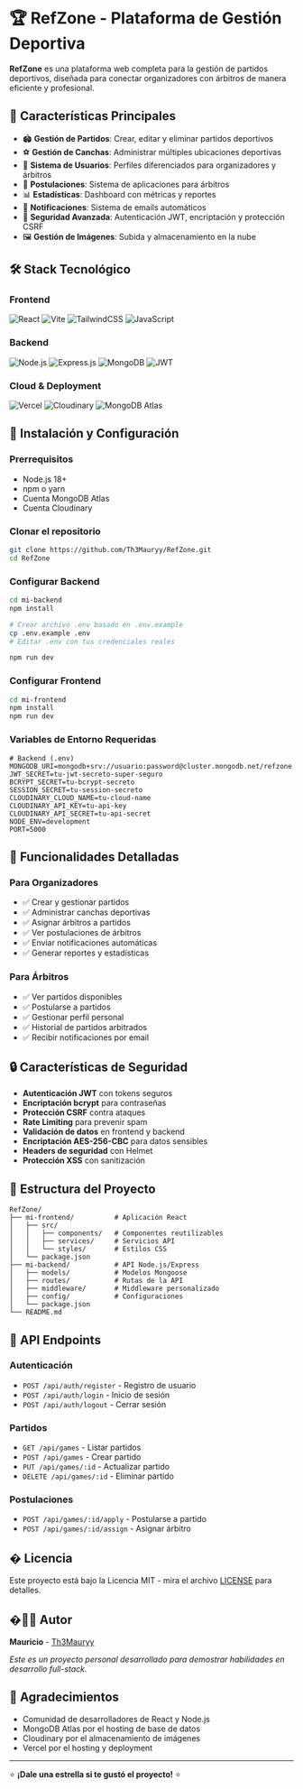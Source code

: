 # 🏆 RefZone - Plataforma de Gestión Deportiva

**RefZone** es una plataforma web completa para la gestión de partidos deportivos, diseñada para conectar organizadores con árbitros de manera eficiente y profesional.

## 🌟 Características Principales

- 🏟️ **Gestión de Partidos**: Crear, editar y eliminar partidos deportivos
- ⚽ **Gestión de Canchas**: Administrar múltiples ubicaciones deportivas  
- 👥 **Sistema de Usuarios**: Perfiles diferenciados para organizadores y árbitros
- 📝 **Postulaciones**: Sistema de aplicaciones para árbitros
- 📊 **Estadísticas**: Dashboard con métricas y reportes
- 📧 **Notificaciones**: Sistema de emails automáticos
- 🔐 **Seguridad Avanzada**: Autenticación JWT, encriptación y protección CSRF
- 🖼️ **Gestión de Imágenes**: Subida y almacenamiento en la nube

## 🛠️ Stack Tecnológico

### Frontend
![React](https://img.shields.io/badge/React-20232A?style=for-the-badge&logo=react&logoColor=61DAFB)
![Vite](https://img.shields.io/badge/Vite-646CFF?style=for-the-badge&logo=vite&logoColor=white)
![TailwindCSS](https://img.shields.io/badge/Tailwind_CSS-38B2AC?style=for-the-badge&logo=tailwind-css&logoColor=white)
![JavaScript](https://img.shields.io/badge/JavaScript-F7DF1E?style=for-the-badge&logo=javascript&logoColor=black)

### Backend
![Node.js](https://img.shields.io/badge/Node.js-43853D?style=for-the-badge&logo=node.js&logoColor=white)
![Express.js](https://img.shields.io/badge/Express.js-404D59?style=for-the-badge)
![MongoDB](https://img.shields.io/badge/MongoDB-4EA94B?style=for-the-badge&logo=mongodb&logoColor=white)
![JWT](https://img.shields.io/badge/JWT-black?style=for-the-badge&logo=JSON%20web%20tokens)

### Cloud & Deployment
![Vercel](https://img.shields.io/badge/Vercel-000000?style=for-the-badge&logo=vercel&logoColor=white)
![Cloudinary](https://img.shields.io/badge/Cloudinary-3448C5?style=for-the-badge&logo=cloudinary&logoColor=white)
![MongoDB Atlas](https://img.shields.io/badge/MongoDB%20Atlas-4EA94B?style=for-the-badge&logo=mongodb&logoColor=white)

## 🚀 Instalación y Configuración

### Prerrequisitos
- Node.js 18+ 
- npm o yarn
- Cuenta MongoDB Atlas
- Cuenta Cloudinary

### Clonar el repositorio
```bash
git clone https://github.com/Th3Mauryy/RefZone.git
cd RefZone
```

### Configurar Backend
```bash
cd mi-backend
npm install

# Crear archivo .env basado en .env.example
cp .env.example .env
# Editar .env con tus credenciales reales

npm run dev
```

### Configurar Frontend
```bash
cd mi-frontend
npm install
npm run dev
```

### Variables de Entorno Requeridas

```env
# Backend (.env)
MONGODB_URI=mongodb+srv://usuario:password@cluster.mongodb.net/refzone
JWT_SECRET=tu-jwt-secreto-super-seguro
BCRYPT_SECRET=tu-bcrypt-secreto
SESSION_SECRET=tu-session-secreto
CLOUDINARY_CLOUD_NAME=tu-cloud-name
CLOUDINARY_API_KEY=tu-api-key
CLOUDINARY_API_SECRET=tu-api-secret
NODE_ENV=development
PORT=5000
```

## 📱 Funcionalidades Detalladas

### Para Organizadores
- ✅ Crear y gestionar partidos
- ✅ Administrar canchas deportivas
- ✅ Asignar árbitros a partidos
- ✅ Ver postulaciones de árbitros
- ✅ Enviar notificaciones automáticas
- ✅ Generar reportes y estadísticas

### Para Árbitros  
- ✅ Ver partidos disponibles
- ✅ Postularse a partidos
- ✅ Gestionar perfil personal
- ✅ Historial de partidos arbitrados
- ✅ Recibir notificaciones por email

## 🔒 Características de Seguridad

- **Autenticación JWT** con tokens seguros
- **Encriptación bcrypt** para contraseñas  
- **Protección CSRF** contra ataques
- **Rate Limiting** para prevenir spam
- **Validación de datos** en frontend y backend
- **Encriptación AES-256-CBC** para datos sensibles
- **Headers de seguridad** con Helmet
- **Protección XSS** con sanitización

## 📁 Estructura del Proyecto

```
RefZone/
├── mi-frontend/          # Aplicación React
│   ├── src/
│   │   ├── components/   # Componentes reutilizables
│   │   ├── services/     # Servicios API
│   │   └── styles/       # Estilos CSS
│   └── package.json
├── mi-backend/           # API Node.js/Express
│   ├── models/           # Modelos Mongoose
│   ├── routes/           # Rutas de la API
│   ├── middleware/       # Middleware personalizado
│   ├── config/           # Configuraciones
│   └── package.json
└── README.md
```

## 🔄 API Endpoints

### Autenticación
- `POST /api/auth/register` - Registro de usuario
- `POST /api/auth/login` - Inicio de sesión
- `POST /api/auth/logout` - Cerrar sesión

### Partidos
- `GET /api/games` - Listar partidos
- `POST /api/games` - Crear partido
- `PUT /api/games/:id` - Actualizar partido
- `DELETE /api/games/:id` - Eliminar partido

### Postulaciones
- `POST /api/games/:id/apply` - Postularse a partido
- `POST /api/games/:id/assign` - Asignar árbitro

## � Licencia

Este proyecto está bajo la Licencia MIT - mira el archivo [LICENSE](LICENSE) para detalles.

## �👨‍💻 Autor

**Mauricio** - [Th3Mauryy](https://github.com/Th3Mauryy)

*Este es un proyecto personal desarrollado para demostrar habilidades en desarrollo full-stack.*

## 🙏 Agradecimientos

- Comunidad de desarrolladores de React y Node.js
- MongoDB Atlas por el hosting de base de datos
- Cloudinary por el almacenamiento de imágenes
- Vercel por el hosting y deployment

---

⭐ **¡Dale una estrella si te gustó el proyecto!** ⭐
